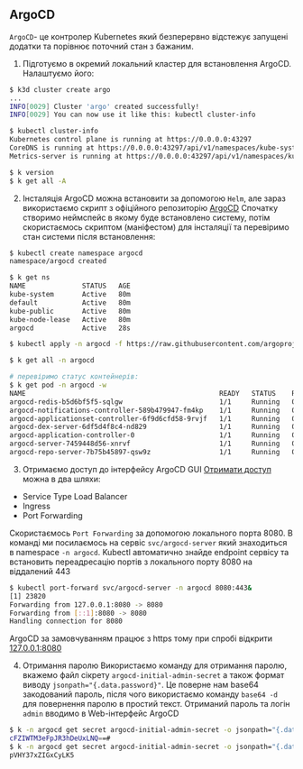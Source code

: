 
## ArgoCD

`ArgoCD`- це контролер Kubernetes який безперервно відстежує запущені додатки та порівнює поточний стан з бажаним. 

1. Підготуємо в окремий локальний кластер для встановлення ArgoCD. Налаштуємо його:  
```bash
$ k3d cluster create argo
... 
INFO[0029] Cluster 'argo' created successfully!         
INFO[0029] You can now use it like this: kubectl cluster-info

$ kubectl cluster-info
Kubernetes control plane is running at https://0.0.0.0:43297
CoreDNS is running at https://0.0.0.0:43297/api/v1/namespaces/kube-system/services/kube-dns:dns/proxy
Metrics-server is running at https://0.0.0.0:43297/api/v1/namespaces/kube-system/services/https:metrics-server:https/proxy

$ k version
$ k get all -A
```
2. Інсталяція 
ArgoCD можна встановити за допомогою `Helm`, але зараз використаємо скрипт з офіційного репозиторію [ArgoCD](https://argo-cd.readthedocs.io/en/stable/#quick-start) Спочатку створимо неймспейс в якому буде встановлено систему, потім скористаємось скриптом (маніфестом) для інсталяції та перевіримо стан системи після встановлення:     
```bash
$ kubectl create namespace argocd
namespace/argocd created

$ k get ns
NAME              STATUS   AGE
kube-system       Active   80m
default           Active   80m
kube-public       Active   80m
kube-node-lease   Active   80m
argocd            Active   28s

$ kubectl apply -n argocd -f https://raw.githubusercontent.com/argoproj/argo-cd/stable/manifests/install.yaml

$ k get all -n argocd

# перевіримо статус контейнерів: 
$ k get pod -n argocd -w
NAME                                                READY   STATUS    RESTARTS   AGE
argocd-redis-b5d6bf5f5-sqlgw                        1/1     Running   0          3m41s
argocd-notifications-controller-589b479947-fm4kp    1/1     Running   0          3m41s
argocd-applicationset-controller-6f9d6cfd58-9rvjf   1/1     Running   0          3m41s
argocd-dex-server-6df5d4f8c4-nd829                  1/1     Running   0          3m41s
argocd-application-controller-0                     1/1     Running   0          3m40s
argocd-server-7459448d56-xnrvf                      1/1     Running   0          3m40s
argocd-repo-server-7b75b45897-qsw9z                 1/1     Running   0          3m41s
```
3. Отримаємо доступ до інтерфейсу ArgoCD GUI 
[Отримати доступ](https://argo-cd.readthedocs.io/en/stable/getting_started/#3-access-the-argo-cd-api-server) можна в два шляхи:  
- Service Type Load Balancer  
- Ingress  
- Port Forwarding 

Скористаємось `Port Forwarding` за допомогою локального порта 8080. В команді ми посилаємось на сервіс `svc/argocd-server` який знаходиться в namespace `-n argocd`. Kubectl автоматично знайде endpoint сервісу та встановить переадресацію портів з локального порту 8080 на віддалений 443 
```bash
$ kubectl port-forward svc/argocd-server -n argocd 8080:443&
[1] 23820
Forwarding from 127.0.0.1:8080 -> 8080
Forwarding from [::1]:8080 -> 8080
Handling connection for 8080
```
ArgoCD за замовчуванням працює з https тому при спробі відкрити [127.0.0.1:8080](https://127.0.0.1:8080/)

4. Отримання паролю 
Використаємо команду для отримання паролю, вкажемо файл сікрету `argocd-initial-admin-secret` а також формат  виводу `jsonpath="{.data.password}"`. Це поверне нам base64 закодований пароль, після чого використаємо команду `base64 -d` для повернення паролю в простий текст. Отриманий пароль та логін `admin` вводимо в Web-інтерфейс ArgoCD   
```bash
$ k -n argocd get secret argocd-initial-admin-secret -o jsonpath="{.data.password}"
cFZIWTM3eFpJR3hDeUxLNQ==#                                                                                                        
$ k -n argocd get secret argocd-initial-admin-secret -o jsonpath="{.data.password}"|base64 -d;echo
pVHY37xZIGxCyLK5
```


